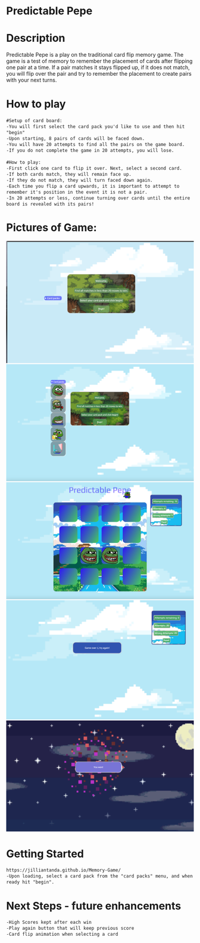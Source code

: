 # Predictable Pepe

# Description
Predictable Pepe is a play on the traditional card flip memory game. The game is a test of memory to remember the placement of cards after flipping one pair at a time. If a pair matches it stays flipped up, if it does not match, you will flip over the pair and try to remember the placement to create pairs with your next turns. 

# How to play

    #Setup of card board:
    -You will first select the card pack you'd like to use and then hit "begin"
    -Upon starting, 8 pairs of cards will be faced down.
    -You will have 20 attempts to find all the pairs on the game board. 
    -If you do not complete the game in 20 attempts, you will lose. 

    #How to play:
    -First click one card to flip it over. Next, select a second card.
    -If both cards match, they will remain face up. 
    -If they do not match, they will turn faced down again.    
    -Each time you flip a card upwards, it is important to attempt to remember it's position in the event it is not a pair.
    -In 20 attempts or less, continue turning over cards until the entire board is revealed with its pairs!

# Pictures of Game:
  ![imageAlt](https://github.com/jilliantanda/Memory-Game/blob/main/game_screenshots/game1.png?raw=true)
  ![imageAlt](https://github.com/jilliantanda/Memory-Game/blob/main/game_screenshots/game2.png?raw=true)
  ![imageAlt](https://github.com/jilliantanda/Memory-Game/blob/main/game_screenshots/game3.png?raw=true)
  ![imageAlt](https://github.com/jilliantanda/Memory-Game/blob/main/game_screenshots/game4.png?raw=true)
  ![imageAlt](https://github.com/jilliantanda/Memory-Game/blob/main/game_screenshots/game5.png?raw=true)

# Getting Started
    https://jilliantanda.github.io/Memory-Game/
    -Upon loading, select a card pack from the "card packs" menu, and when ready hit "begin".

# Next Steps - future enhancements
    -High Scores kept after each win
    -Play again button that will keep previous score
    -Card flip animation when selecting a card
